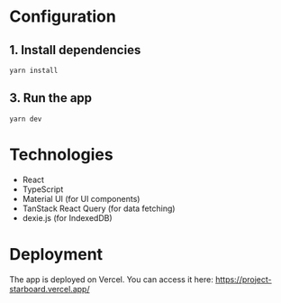 # Configuration

## 1. Install dependencies

```
yarn install
```

## 3. Run the app

```
yarn dev
```

# Technologies

- React
- TypeScript
- Material UI (for UI components)
- TanStack React Query (for data fetching)
- dexie.js (for IndexedDB)

# Deployment

The app is deployed on Vercel. You can access it here: https://project-starboard.vercel.app/
